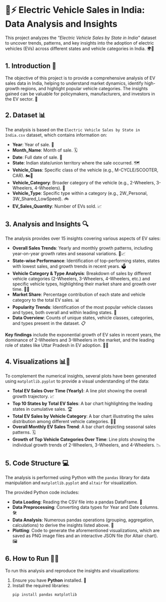 # 🚗⚡️ Electric Vehicle Sales in India: Data Analysis and Insights

This project analyzes the *"Electric Vehicle Sales by State in India"* dataset to uncover trends, patterns, and key insights into the adoption of electric vehicles (EVs) across different states and vehicle categories in India. 🌍🔋

## 1. Introduction 📝
The objective of this project is to provide a comprehensive analysis of EV sales data in India, helping to understand market dynamics, identify high-growth regions, and highlight popular vehicle categories. The insights gained can be valuable for policymakers, manufacturers, and investors in the EV sector. 🚀

## 2. Dataset 📊
The analysis is based on the `Electric Vehicle Sales by State in India.csv` dataset, which contains information on:

- **Year**: Year of sale. 📅
- **Month_Name**: Month of sale. 🗓️
- **Date**: Full date of sale. 📆
- **State**: Indian state/union territory where the sale occurred. 🗺️
- **Vehicle_Class**: Specific class of the vehicle (e.g., M-CYCLE/SCOOTER, CAR). 🏍️🚗
- **Vehicle_Category**: Broader category of the vehicle (e.g., 2-Wheelers, 3-Wheelers, 4-Wheelers). 🛵
- **Vehicle_Type**: Specific type within a category (e.g., 2W_Personal, 3W_Shared_LowSpeed). 🚲
- **EV_Sales_Quantity**: Number of EVs sold. 📈

## 3. Analysis and Insights 🔍
The analysis provides over 15 insights covering various aspects of EV sales:

- **Overall Sales Trends**: Yearly and monthly growth patterns, including year-on-year growth rates and seasonal variations. 📅📈
- **State-wise Performance**: Identification of top-performing states, states with lowest sales, and growth trends in recent years. 🗳️
- **Vehicle Category & Type Analysis**: Breakdown of sales by different vehicle categories (2-Wheelers, 3-Wheelers, 4-Wheelers, etc.) and specific vehicle types, highlighting their market share and growth over time. 🚗🛵
- **Market Share**: Percentage contribution of each state and vehicle category to the total EV sales. 📊
- **Popularity Trends**: Identification of the most popular vehicle classes and types, both overall and within leading states. 🌟
- **Data Overview**: Counts of unique states, vehicle classes, categories, and types present in the dataset. 📋

**Key findings** include the exponential growth of EV sales in recent years, the dominance of 2-Wheelers and 3-Wheelers in the market, and the leading role of states like Uttar Pradesh in EV adoption. 🚀🔝

## 4. Visualizations 📊🎨
To complement the numerical insights, several plots have been generated using `matplotlib.pyplot` to provide a visual understanding of the data:

- **Total EV Sales Over Time (Yearly)**: A line plot showing the overall growth trajectory. 📈
- **Top 10 States by Total EV Sales**: A bar chart highlighting the leading states in cumulative sales. 🏆
- **Total EV Sales by Vehicle Category**: A bar chart illustrating the sales distribution among different vehicle categories. 🚗🛵
- **Overall Monthly EV Sales Trend**: A bar chart depicting seasonal sales patterns. 🗓️
- **Growth of Top Vehicle Categories Over Time**: Line plots showing the individual growth trends of 2-Wheelers, 3-Wheelers, and 4-Wheelers. 📉

## 5. Code Structure 💻
The analysis is performed using Python with the `pandas` library for data manipulation and `matplotlib.pyplot` and `altair` for visualization.

The provided Python code includes:

- **Data Loading**: Reading the CSV file into a pandas DataFrame. 📂
- **Data Preprocessing**: Converting data types for Year and Date columns. 🛠️
- **Data Analysis**: Numerous pandas operations (grouping, aggregation, calculations) to derive the insights listed above. 🔢
- **Plotting**: Code to generate the aforementioned visualizations, which are saved as PNG image files and an interactive JSON file (for Altair chart). 🖼️

## 6. How to Run 🏃‍♂️
To run this analysis and reproduce the insights and visualizations:

1. Ensure you have **Python** installed. 🐍
2. Install the required libraries:
   ```bash
   pip install pandas matplotlib 
   ```
   